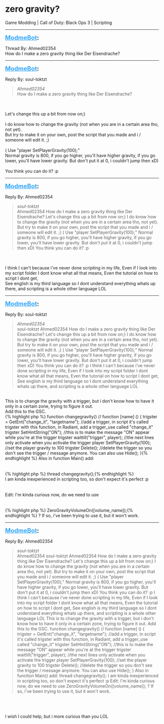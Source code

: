 # zero gravity?
Game Modding | Call of Duty: Black Ops 3 | Scripting

---
<strong style="font-size: 1.4em;"><span style="text-decoration: underline;text-decoration-color: #34a7f9;"><span style="color:#34a7f9;">ModmeBot</span></span>:</strong>

<p>Thread By: Ahmed02354<br />How do I make a zero gravity thing like Der Eisendrache?</p>

---
<strong style="font-size: 1.4em;"><span style="text-decoration: underline;text-decoration-color: #34a7f9;"><span style="color:#34a7f9;">ModmeBot</span></span>:</strong>

<p>Reply By: soul-toktzt<br /><blockquote><em>Ahmed02354</em><br />How do I make a zero gravity thing like Der Eisendrache?</blockquote><br /> <br />Let&#39;s change this up a bit from now on;)<br /> <br />I do know how to change the gravity (not when you are in a certain area tho, not yet).<br />But try to make it on your own, post the script that you made and i / someone will edit it. ;)<br /> <br />(       Use &quot;player SetPlayerGravity(100);&quot;<br />Normal gravity is 800, if you go higher, you&#39;ll have higher gravity, if you go lower, you&#39;ll have lower gravity. But don&#39;t put it at 0, i couldn&#39;t jump then xD)<br /> <br />You think you can do it? :p</p>

---
<strong style="font-size: 1.4em;"><span style="text-decoration: underline;text-decoration-color: #34a7f9;"><span style="color:#34a7f9;">ModmeBot</span></span>:</strong>

<p>Reply By: Ahmed02354<br /><blockquote><em>soul-toktzt</em><br />Ahmed02354 How do I make a zero gravity thing like Der Eisendrache?   Let&#39;s change this up a bit from now on;)   I do know how to change the gravity (not when you are in a certain area tho, not yet). But try to make it on your own, post the script that you made and i / someone will edit it. ;)   (       Use &quot;player SetPlayerGravity(100);&quot; Normal gravity is 800, if you go higher, you&#39;ll have higher gravity, if you go lower, you&#39;ll have lower gravity. But don&#39;t put it at 0, i couldn&#39;t jump then xD)   You think you can do it? :p</blockquote><br /> <br />I think I can&#39;t because i&#39;ve never done scripting in my life, Even if I look into my script folder I dont know what all that means, Even the tutorial on how to script I dont get,<br />See english is my third language so I dont understand everything whats up there, and scripting is a whole other language LOL</p>

---
<strong style="font-size: 1.4em;"><span style="text-decoration: underline;text-decoration-color: #34a7f9;"><span style="color:#34a7f9;">ModmeBot</span></span>:</strong>

<p>Reply By: soul-toktzt<br /><blockquote><em>Ahmed02354</em><br />soul-toktzt Ahmed02354 How do I make a zero gravity thing like Der Eisendrache?   Let&#39;s change this up a bit from now on;)   I do know how to change the gravity (not when you are in a certain area tho, not yet). But try to make it on your own, post the script that you made and i / someone will edit it. ;)   (       Use &quot;player SetPlayerGravity(100);&quot; Normal gravity is 800, if you go higher, you&#39;ll have higher gravity, if you go lower, you&#39;ll have lower gravity. But don&#39;t put it at 0, i couldn&#39;t jump then xD)   You think you can do it? :p   I think I can&#39;t because i&#39;ve never done scripting in my life, Even if I look into my script folder I dont know what all that means, Even the tutorial on how to script I dont get, See english is my third language so I dont understand everything whats up there, and scripting is a whole other language LOL</blockquote><br /> This is to change the gravity with a trigger, but i don&#39;t know how to have it only in a certain zone, trying to figure it out.<br />Add this to the GSC.<br />{% highlight php %}
function changegravity()                                           // function [name] ()
{
trigster = GetEnt("change_it", "targetname");            //add a trigger, in script it&#39;s called trigster with this function, in Radiant, add a trigger_use called "change_it"
trigster SetHintString("ON");                                  //this is to make the message "ON" appear while you&#39;re at the trigger
trigster waittill("trigger", player);                          //the next lines only activate when you activate the trigger
player SetPlayerGravity(100);                           //set the player gravity to 100
trigster Delete();                                          //delete the trigger so you don&#39;t see the trigger / message anymore. You can also use Hide();
}{% endhighlight %}
Also in function Main() add:<br /> <br /> <br />{% highlight php %}
thread changegravity();{% endhighlight %}
 <br />I am kinda inexperienced in scripting too, so don&#39;t expect it&#39;s perfect :p<br /> <br /> <br />Edit: I&#39;m kinda curious now, do we need to use<br /> <br /> <br />{% highlight php %}
ZeroGravityVolumeOn([volume_name]);{% endhighlight %}
? If so, i&#39;ve been trying to use it, but it won&#39;t work.</p>

---
<strong style="font-size: 1.4em;"><span style="text-decoration: underline;text-decoration-color: #34a7f9;"><span style="color:#34a7f9;">ModmeBot</span></span>:</strong>

<p>Reply By: Ahmed02354<br /><blockquote><em>soul-toktzt</em><br />Ahmed02354 soul-toktzt Ahmed02354 How do I make a zero gravity thing like Der Eisendrache?   Let&#39;s change this up a bit from now on;)   I do know how to change the gravity (not when you are in a certain area tho, not yet). But try to make it on your own, post the script that you made and i / someone will edit it. ;)   (       Use &quot;player SetPlayerGravity(100);&quot; Normal gravity is 800, if you go higher, you&#39;ll have higher gravity, if you go lower, you&#39;ll have lower gravity. But don&#39;t put it at 0, i couldn&#39;t jump then xD)   You think you can do it? :p   I think I can&#39;t because i&#39;ve never done scripting in my life, Even if I look into my script folder I dont know what all that means, Even the tutorial on how to script I dont get, See english is my third language so I dont understand everything whats up there, and scripting is a whole other language LOL  This is to change the gravity with a trigger, but i don&#39;t know how to have it only in a certain zone, trying to figure it out. Add this to the GSC. function changegravity() // function [name] () { trigster = GetEnt(&quot;change_it&quot;, &quot;targetname&quot;); //add a trigger, in script it&#39;s called trigster with this function, in Radiant, add a trigger_use called &quot;change_it&quot; trigster SetHintString(&quot;ON&quot;); //this is to make the message &quot;ON&quot; appear while you&#39;re at the trigger trigster waittill(&quot;trigger&quot;, player); //the next lines only activate when you activate the trigger player SetPlayerGravity(100); //set the player gravity to 100 trigster Delete(); //delete the trigger so you don&#39;t see the trigger / message anymore. You can also use Hide(); } Also in function Main() add:     thread changegravity();   I am kinda inexperienced in scripting too, so don&#39;t expect it&#39;s perfect :p     Edit: I&#39;m kinda curious now, do we need to use     ZeroGravityVolumeOn([volume_name]); ? If so, i&#39;ve been trying to use it, but it won&#39;t work.    </blockquote><br /> <br /> <br />I wish I could help, but i more curious than you LOL</p>
